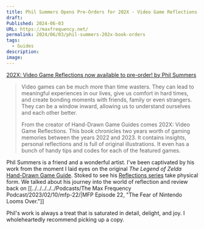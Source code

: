 ```yaml
---
title: Phil Summers Opens Pre-Orders for 202X - Video Game Reflections
draft: 
Published: 2024-06-03
URL: https://maxfrequency.net/
permalink: 2024/06/03/phil-summers-202x-book-orders
tags:
  - Guides
description: 
image: 
---
```

[202X: Video Game Reflections now available to pre-order! by Phil Summers](https://handdrawngameguides.gumroad.com)

> Video games can be much more than time wasters. They can lead to meaningful experiences in our lives, give us comfort in hard times, and create bonding moments with friends, family or even strangers. They can be a window inward, allowing us to understand ourselves and each other better.
> 
> From the creator of Hand-Drawn Game Guides comes 202X: Video Game Reflections. This book chronicles two years worth of gaming memories between the years 2022 and 2023. It contains insights, personal reflections and is full of original illustrations. It even has a bunch of handy tips and codes for each of the featured games.

Phil Summers is a friend and a wonderful artist. I've been captivated by his work from the moment I laid eyes on the original *The Legend of Zelda* [Hand-Drawn Game Guide](https://sites.google.com/view/handdrawngameguides/free-guides/the-legend-of-zelda-presented-by-hand-drawn-game-guides?authuser=0). Stoked to see his [Reflections series](https://sites.google.com/view/handdrawngameguides/game-reflections/game-reflections-2022?authuser=0) take physical form. We talked about his journey into the world of reflection and review back on [[../../../../../Podcasts/The Max Frequency Podcast/2023/02/10/mfp-22/|MFP Episode 22, "The Fear of Nintendo Looms Over."]] 

Phil's work is always a treat that is saturated in detail, delight, and joy. I wholeheartedly recommend picking up a copy. 